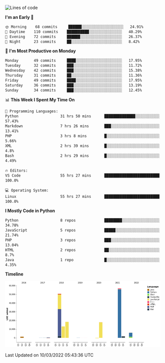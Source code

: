 <!--START_SECTION:waka-->
![Lines of code](https://img.shields.io/badge/From%20Hello%20World%20I%27ve%20Written-167%20Thousand%20lines%20of%20code-blue)

**I'm an Early 🐤** 

```text
🌞 Morning    68 commits     ██████░░░░░░░░░░░░░░░░░░░   24.91% 
🌆 Daytime    110 commits    ██████████░░░░░░░░░░░░░░░   40.29% 
🌃 Evening    72 commits     ██████░░░░░░░░░░░░░░░░░░░   26.37% 
🌙 Night      23 commits     ██░░░░░░░░░░░░░░░░░░░░░░░   8.42%

```
📅 **I'm Most Productive on Monday** 

```text
Monday       49 commits     ████░░░░░░░░░░░░░░░░░░░░░   17.95% 
Tuesday      32 commits     ███░░░░░░░░░░░░░░░░░░░░░░   11.72% 
Wednesday    42 commits     ███░░░░░░░░░░░░░░░░░░░░░░   15.38% 
Thursday     31 commits     ██░░░░░░░░░░░░░░░░░░░░░░░   11.36% 
Friday       49 commits     ████░░░░░░░░░░░░░░░░░░░░░   17.95% 
Saturday     36 commits     ███░░░░░░░░░░░░░░░░░░░░░░   13.19% 
Sunday       34 commits     ███░░░░░░░░░░░░░░░░░░░░░░   12.45%

```


📊 **This Week I Spent My Time On** 

```text
💬 Programming Languages: 
Python                   31 hrs 50 mins      ██████████████░░░░░░░░░░░   57.43% 
Markdown                 7 hrs 26 mins       ███░░░░░░░░░░░░░░░░░░░░░░   13.41% 
PHP                      3 hrs 8 mins        █░░░░░░░░░░░░░░░░░░░░░░░░   5.66% 
XML                      2 hrs 39 mins       █░░░░░░░░░░░░░░░░░░░░░░░░   4.8% 
Bash                     2 hrs 29 mins       █░░░░░░░░░░░░░░░░░░░░░░░░   4.49%

🔥 Editors: 
VS Code                  55 hrs 27 mins      █████████████████████████   100.0%

💻 Operating System: 
Linux                    55 hrs 27 mins      █████████████████████████   100.0%

```

**I Mostly Code in Python** 

```text
Python                   8 repos             ████████░░░░░░░░░░░░░░░░░   34.78% 
JavaScript               5 repos             █████░░░░░░░░░░░░░░░░░░░░   21.74% 
PHP                      3 repos             ███░░░░░░░░░░░░░░░░░░░░░░   13.04% 
HTML                     2 repos             ██░░░░░░░░░░░░░░░░░░░░░░░   8.7% 
Java                     1 repo              █░░░░░░░░░░░░░░░░░░░░░░░░   4.35%

```


**Timeline**

![Chart not found](https://raw.githubusercontent.com/telesoho/telesoho/master/charts/bar_graph.png) 


 Last Updated on 10/03/2022 05:43:36 UTC
<!--END_SECTION:waka-->


<!--
**telesoho/telesoho** is a ✨ _special_ ✨ repository because its `README.md` (this file) appears on your GitHub profile.

Here are some ideas to get you started:

- 🔭 I’m currently working on ...
- 🌱 I’m currently learning ...
- 👯 I’m looking to collaborate on ...
- 🤔 I’m looking for help with ...
- 💬 Ask me about ...
- 📫 How to reach me: ...
- 😄 Pronouns: ...
- ⚡ Fun fact: ...
-->
